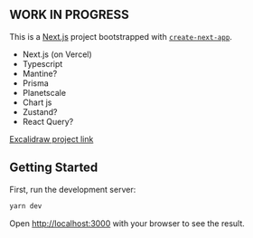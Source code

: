 ## WORK IN PROGRESS

This is a [Next.js](https://nextjs.org/) project bootstrapped with
[`create-next-app`](https://github.com/vercel/next.js/tree/canary/packages/create-next-app).

-   Next.js (on Vercel)
-   Typescript
-   Mantine?
-   Prisma
-   Planetscale
-   Chart js
-   Zustand?
-   React Query?

[Excalidraw project link](https://excalidraw.com/#json=zyiX7ACMtNkMCRQRQl7PG,C47Ni1Xz0bOE3alaKpkRqA)

## Getting Started

First, run the development server:

```bash
yarn dev
```

Open [http://localhost:3000](http://localhost:3000) with your browser to see the result.
